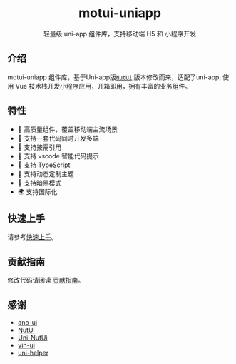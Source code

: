 <h1 align="center">motui-uniapp</h1>
<p align="center">轻量级 uni-app 组件库，支持移动端 H5 和 小程序开发</p>

## 介绍

motui-uniapp 组件库，基于Uni-app版[`NutUi`](https://nutui.jd.com/#/) 版本修改而来，适配了uni-app, 使用 Vue 技术栈开发小程序应用，开箱即用，拥有丰富的业务组件。

## 特性

- 🚀 高质量组件，覆盖移动端主流场景
- 💪 支持一套代码同时开发多端
- 🍭 支持按需引用
- 🎉 支持 vscode 智能代码提示
- 💪 支持 TypeScript
- 💪 支持动态定制主题
- 🍭 支持暗黑模式
- 🌍 支持国际化

## 快速上手

请参考[快速上手](https://motui.cvcvcvcv.com/guide/quick-start.html)。

## 贡献指南

修改代码请阅读 [贡献指南](https://github.com/jynba/motui-uniapp/blob/main/CONTRIBUTING.md)。


## 感谢

- [ano-ui](https://github.com/ano-ui/ano-ui)
- [NutUi](https://github.com/jdf2e/nutui)
- [Uni-NutUi](https://github.com/jwaterwater/uni-nutui)
- [vin-ui](https://github.com/vingogo/vin-ui)
- [uni-helper](https://github.com/uni-helper)
